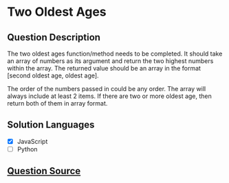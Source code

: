 # Two Oldest Ages

## Question Description

The two oldest ages function/method needs to be completed. It should take an array of numbers as its argument and return the two highest numbers within the array. The returned value should be an array in the format [second oldest age, oldest age].

The order of the numbers passed in could be any order. The array will always include at least 2 items. If there are two or more oldest age, then return both of them in array format.

## Solution Languages

- [x] JavaScript
- [ ] Python

## [Question Source](https://www.codewars.com/kata/511f11d355fe575d2c000001)

